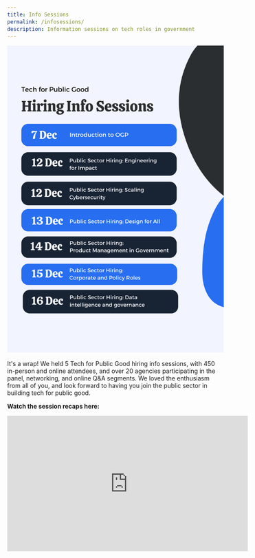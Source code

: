 ```yaml
---
title: Info Sessions
permalink: /infosessions/
description: Information sessions on tech roles in government
---
```

![infosessions](/images/infosessions-updated.png) 

It's a wrap! We held 5 Tech for Public Good hiring info sessions, with 450 in-person and online attendees, and over 20 agencies participating in the panel, networking, and online Q&A segments. We loved the enthusiasm from all of you, and look forward to having you join the public sector in building tech for public good.  
  
**Watch the session recaps here:**

<iframe width="560" height="315" src="https://www.youtube.com/embed/videoseries?list=PLTH8_3Fv0EecEoBpXPygZa82BENpeHCJU" title="YouTube video player" frameborder="0" allow="accelerometer; autoplay; clipboard-write; encrypted-media; gyroscope; picture-in-picture" allowfullscreen></iframe>